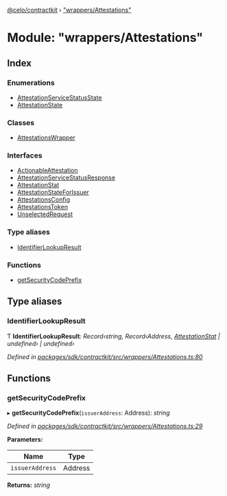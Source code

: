 [@celo/contractkit](../README.md) › ["wrappers/Attestations"](_wrappers_attestations_.md)

# Module: "wrappers/Attestations"

## Index

### Enumerations

* [AttestationServiceStatusState](../enums/_wrappers_attestations_.attestationservicestatusstate.md)
* [AttestationState](../enums/_wrappers_attestations_.attestationstate.md)

### Classes

* [AttestationsWrapper](../classes/_wrappers_attestations_.attestationswrapper.md)

### Interfaces

* [ActionableAttestation](../interfaces/_wrappers_attestations_.actionableattestation.md)
* [AttestationServiceStatusResponse](../interfaces/_wrappers_attestations_.attestationservicestatusresponse.md)
* [AttestationStat](../interfaces/_wrappers_attestations_.attestationstat.md)
* [AttestationStateForIssuer](../interfaces/_wrappers_attestations_.attestationstateforissuer.md)
* [AttestationsConfig](../interfaces/_wrappers_attestations_.attestationsconfig.md)
* [AttestationsToken](../interfaces/_wrappers_attestations_.attestationstoken.md)
* [UnselectedRequest](../interfaces/_wrappers_attestations_.unselectedrequest.md)

### Type aliases

* [IdentifierLookupResult](_wrappers_attestations_.md#identifierlookupresult)

### Functions

* [getSecurityCodePrefix](_wrappers_attestations_.md#getsecuritycodeprefix)

## Type aliases

###  IdentifierLookupResult

Ƭ **IdentifierLookupResult**: *Record‹string, Record‹Address, [AttestationStat](../interfaces/_wrappers_attestations_.attestationstat.md) | undefined› | undefined›*

*Defined in [packages/sdk/contractkit/src/wrappers/Attestations.ts:80](https://github.com/celo-org/celo-monorepo/blob/master/packages/sdk/contractkit/src/wrappers/Attestations.ts#L80)*

## Functions

###  getSecurityCodePrefix

▸ **getSecurityCodePrefix**(`issuerAddress`: Address): *string*

*Defined in [packages/sdk/contractkit/src/wrappers/Attestations.ts:29](https://github.com/celo-org/celo-monorepo/blob/master/packages/sdk/contractkit/src/wrappers/Attestations.ts#L29)*

**Parameters:**

Name | Type |
------ | ------ |
`issuerAddress` | Address |

**Returns:** *string*
